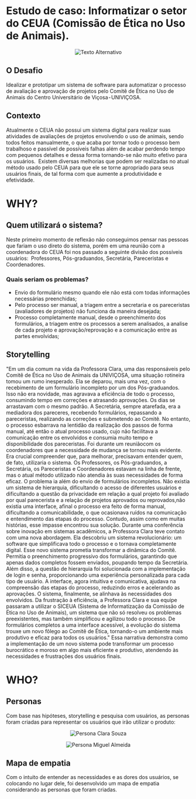 # Estudo de caso: Informatizar o setor do CEUA (Comissão de Ética no Uso de Animais).
<p align="center">
  <img src="https://github.com/Arthur0020/Projeto_integrador_NUPEX/assets/131721376/52baf8e3-896e-45cc-be2c-d746ad65a993" alt="Texto Alternativo">
</p>

## O Desafio
Idealizar e prototipar um sistema de software para automatizar o processo de avaliação e aprovação de projetos pelo Comitê de Ética no Uso de Animais do Centro Universitário de Viçosa - UNIVIÇOSA.

## Contexto
Atualmente o CEUA não possui um sistema digital para realizar suas atividades de avaliações de projetos envolvendo o uso de animais, sendo todos feitos manualmente, o que acaba por tornar todo o processo bem trabalhoso e passível de possíveis falhas além de acabar perdendo tempo com pequenos detalhes e dessa forma tornando-se não muito efetivo para os usuários. 
Existem diversas melhorias que podem ser realizadas no atual método usado pelo CEUA para que ele se torne apropriado para seus usuários finais, de tal forma com que aumente a produtividade e efetividade.

# WHY?

## Quem utilizará o sistema?
Neste primeiro momento de reflexão não conseguimos pensar nas pessoas que fariam o uso direto do sistema, porém em uma reunião com a coordenadora do CEUA foi nos passado a seguinte divisão dos possíveis usuários: 
Professores, Pós-graduandos, Secretária, Pareceristas e Coordenadores.

### Quais seriam os problemas?
- Envio do formulário mesmo quando ele não está com todas informações necessárias preenchidas;
- Pelo processo ser manual, a triagem entre a secretaria e os pareceristas (avaliadores de projetos) não funciona da maneira desejada;
- Processo completamente manual, desde o preenchimento dos formulários, a triagem entre os processos a serem analisados, a analise de cada projeto e aprovação/reprovação e a comunicação entre as partes envolvidas;

## Storytelling
"Em um dia comum na vida da Professora Clara, uma das responsáveis pelo Comitê de Ética no Uso de Animais da UNIVIÇOSA, uma situação rotineira tomou um rumo inesperado. Ela se deparou, mais uma vez, com o recebimento de um formulário incompleto por um dos Pós-graduandos. Isso não era novidade, mas agravava a eficiência de todo o processo, consumindo tempo em correções e atrasando aprovações.
Os dias se arrastavam com o mesmo padrão. A Secretária, sempre atarefada, era a mediadora dos pareceres, recebendo formulários, repassando a pareceristas, realizando as correções e submetendo ao Comitê. No entanto, o processo esbarrava na lentidão da realização dos passos de forma manual, até então o atual processo usado, cujo não facilitava a comunicação entre os envolvidos e consumia muito tempo e disponibilidade dos pareceristas.
Foi durante um reuniãocom os coordenadores que a necessidade de mudança se tornou mais evidente. Era crucial compreender que, para melhorar, precisavam entender quem, de fato, utilizaria o sistema. Os Professores, os Pós-graduandos, a Secretária, os Pareceristas e Coordenadores estavam na linha de frente, mas o atual método utilizado não atendia às suas necessidades de forma eficaz.
O problema ia além do envio de formulários incompletos. Não existia um sistema de hierarquia, dificultando o acesso de diferentes usuários e dificultando a questão da privacidade em relação a qual projeto foi avaliado por qual parecerista e a relação de projetos aprovados ou reprovados,não existia uma interface, afinal o processo era feito de forma manual, dificultando a comunicabilidade, o que ocasionava ruídos na comunicação e entendimento das etapas do processo.
Contudo, assim como em muitas histórias, esse impasse encontrou sua solução. Durante uma conferência sobre inovação em sistemas acadêmicos, a Professora Clara teve contato com uma nova abordagem. Ela descobriu um sistema revolucionário: um software que simplificava todo o processo e o tornava completamente digital.
Esse novo sistema prometia transformar a dinâmica do Comitê. Permitia o preenchimento progressivo dos formulários, garantindo que apenas dados completos fossem enviados, poupando tempo da Secretária. Além disso, a questão de hierarquia foi solucionada com a implementação de login e senha, proporcionando uma experiência personalizada para cada tipo de usuário.
A interface, agora intuitiva e comunicativa, ajudava na compreensão das etapas do processo, reduzindo erros e acelerando as aprovações. O sistema, finalmente, se alinhava às necessidades dos envolvidos.
Da frustração à eficiência, a Professora Clara e sua equipe passaram a utilizar o SICEUA (Sistema de Informatização da Comissão de Ética no Uso de Animais), um sistema que não só resolveu os problemas preexistentes, mas também simplificou e agilizou todo o processo. De formulários completos a uma interface acessível, a evolução do sistema trouxe um novo fôlego ao Comitê de Ética, tornando-o um ambiente mais produtivo e eficaz para todos os usuários."
Essa narrativa demonstra como a implementação de um novo sistema pode transformar um processo burocrático e moroso em algo mais eficiente e produtivo, atendendo às necessidades e frustrações dos usuários finais.

# WHO?

## Personas
Com base nas hipóteses, storytelling e pesquisa com usuários, as personas foram criadas para representar os usuários que irão utilizar o produto:

<p align="center">
  <img src="https://github.com/Arthur0020/Projeto_integrador_NUPEX/assets/131721376/bd56f1a8-6e96-42c9-a559-0bf2ab1c71f5" alt="Persona Clara Souza">
</p>

<p align="center">
  <img src="https://github.com/Arthur0020/Projeto_integrador_NUPEX/assets/131721376/b272d6c3-112c-4be9-bace-66071aa0e15e" alt="Persona Miguel Almeida">

## Mapa de empatia
Com o intuito de entender as necessidades e as dores dos usuários, se colocando no lugar dele, foi desenvolvido um mapa de empatia considerando as personas que foram criadas.




